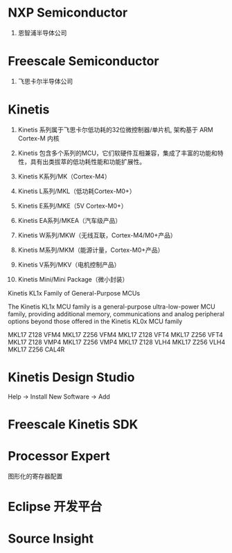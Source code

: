 # NXP Semiconductor

1. 恩智浦半导体公司

# Freescale Semiconductor

1. 飞思卡尔半导体公司

# Kinetis

1. Kinetis 系列属于飞思卡尔低功耗的32位微控制器/单片机, 架构基于 ARM Cortex-M 内核
2. Kinetis 包含多个系列的MCU，它们软硬件互相兼容，集成了丰富的功能和特性，具有出类拔萃的低功耗性能和功能扩展性。

1. Kinetis K系列/MK（Cortex-M4）
1. Kinetis L系列/MKL（低功耗Cortex-M0+）
1. Kinetis E系列/MKE（5V Cortex-M0+）
1. Kinetis EA系列/MKEA（汽车级产品）
1. Kinetis W系列/MKW（无线互联，Cortex-M4/M0+产品）
1. Kinetis M系列/MKM（能源计量，Cortex-M0+产品）
1. Kinetis V系列/MKV（电机控制产品）
1. Kinetis Mini/Mini Package（微小封装）

Kinetis KL1x Family of General-Purpose MCUs

The Kinetis KL1x MCU family is a general-purpose ultra-low-power MCU family,
providing additional memory, communications and analog peripheral options
beyond those offered in the Kinetis KL0x MCU family

MKL17 Z128 VFM4
MKL17 Z256 VFM4
MKL17 Z128 VFT4
MKL17 Z256 VFT4
MKL17 Z128 VMP4
MKL17 Z256 VMP4
MKL17 Z128 VLH4
MKL17 Z256 VLH4
MKL17 Z256 CAL4R

# Kinetis Design Studio

Help -> Install New Software -> Add

# Freescale Kinetis SDK

# Processor Expert

图形化的寄存器配置

# Eclipse 开发平台


# Source Insight
